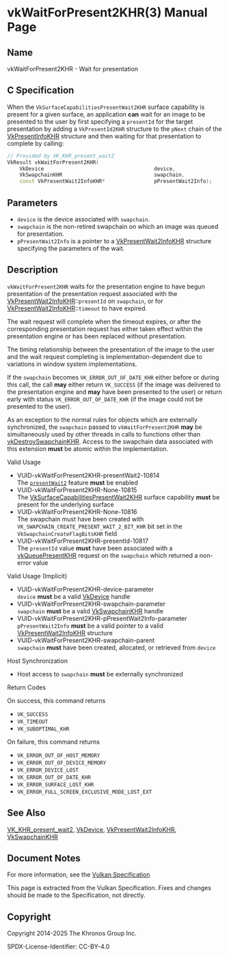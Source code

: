 # vkWaitForPresent2KHR(3) Manual Page

## Name

vkWaitForPresent2KHR - Wait for presentation



## [](#_c_specification)C Specification

When the `VkSurfaceCapabilitiesPresentWait2KHR` surface capability is present for a given surface, an application **can** wait for an image to be presented to the user by first specifying a `presentId` for the target presentation by adding a `VkPresentId2KHR` structure to the `pNext` chain of the [VkPresentInfoKHR](https://registry.khronos.org/vulkan/specs/latest/man/html/VkPresentInfoKHR.html) structure and then waiting for that presentation to complete by calling:

```c++
// Provided by VK_KHR_present_wait2
VkResult vkWaitForPresent2KHR(
    VkDevice                                    device,
    VkSwapchainKHR                              swapchain,
    const VkPresentWait2InfoKHR*                pPresentWait2Info);
```

## [](#_parameters)Parameters

- `device` is the device associated with `swapchain`.
- `swapchain` is the non-retired swapchain on which an image was queued for presentation.
- `pPresentWait2Info` is a pointer to a [VkPresentWait2InfoKHR](https://registry.khronos.org/vulkan/specs/latest/man/html/VkPresentWait2InfoKHR.html) structure specifying the parameters of the wait.

## [](#_description)Description

`vkWaitForPresent2KHR` waits for the presentation engine to have begun presentation of the presentation request associated with the [VkPresentWait2InfoKHR](https://registry.khronos.org/vulkan/specs/latest/man/html/VkPresentWait2InfoKHR.html)::`presentId` on `swapchain`, or for [VkPresentWait2InfoKHR](https://registry.khronos.org/vulkan/specs/latest/man/html/VkPresentWait2InfoKHR.html)::`timeout` to have expired.

The wait request will complete when the timeout expires, or after the corresponding presentation request has either taken effect within the presentation engine or has been replaced without presentation.

The timing relationship between the presentation of the image to the user and the wait request completing is implementation-dependent due to variations in window system implementations.

If the `swapchain` becomes `VK_ERROR_OUT_OF_DATE_KHR` either before or during this call, the call **may** either return `VK_SUCCESS` (if the image was delivered to the presentation engine and **may** have been presented to the user) or return early with status `VK_ERROR_OUT_OF_DATE_KHR` (if the image could not be presented to the user).

As an exception to the normal rules for objects which are externally synchronized, the `swapchain` passed to `vkWaitForPresent2KHR` **may** be simultaneously used by other threads in calls to functions other than [vkDestroySwapchainKHR](https://registry.khronos.org/vulkan/specs/latest/man/html/vkDestroySwapchainKHR.html). Access to the swapchain data associated with this extension **must** be atomic within the implementation.

Valid Usage

- [](#VUID-vkWaitForPresent2KHR-presentWait2-10814)VUID-vkWaitForPresent2KHR-presentWait2-10814  
  The [`presentWait2`](https://registry.khronos.org/vulkan/specs/latest/html/vkspec.html#features-presentWait2) feature **must** be enabled
- [](#VUID-vkWaitForPresent2KHR-None-10815)VUID-vkWaitForPresent2KHR-None-10815  
  The [VkSurfaceCapabilitiesPresentWait2KHR](https://registry.khronos.org/vulkan/specs/latest/man/html/VkSurfaceCapabilitiesPresentWait2KHR.html) surface capability **must** be present for the underlying surface
- [](#VUID-vkWaitForPresent2KHR-None-10816)VUID-vkWaitForPresent2KHR-None-10816  
  The swapchain must have been created with `VK_SWAPCHAIN_CREATE_PRESENT_WAIT_2_BIT_KHR` bit set in the `VkSwapchainCreateFlagBitsKHR` field
- [](#VUID-vkWaitForPresent2KHR-presentId-10817)VUID-vkWaitForPresent2KHR-presentId-10817  
  The `presentId` value **must** have been associated with a [vkQueuePresentKHR](https://registry.khronos.org/vulkan/specs/latest/man/html/vkQueuePresentKHR.html) request on the `swapchain` which returned a non-error value

Valid Usage (Implicit)

- [](#VUID-vkWaitForPresent2KHR-device-parameter)VUID-vkWaitForPresent2KHR-device-parameter  
  `device` **must** be a valid [VkDevice](https://registry.khronos.org/vulkan/specs/latest/man/html/VkDevice.html) handle
- [](#VUID-vkWaitForPresent2KHR-swapchain-parameter)VUID-vkWaitForPresent2KHR-swapchain-parameter  
  `swapchain` **must** be a valid [VkSwapchainKHR](https://registry.khronos.org/vulkan/specs/latest/man/html/VkSwapchainKHR.html) handle
- [](#VUID-vkWaitForPresent2KHR-pPresentWait2Info-parameter)VUID-vkWaitForPresent2KHR-pPresentWait2Info-parameter  
  `pPresentWait2Info` **must** be a valid pointer to a valid [VkPresentWait2InfoKHR](https://registry.khronos.org/vulkan/specs/latest/man/html/VkPresentWait2InfoKHR.html) structure
- [](#VUID-vkWaitForPresent2KHR-swapchain-parent)VUID-vkWaitForPresent2KHR-swapchain-parent  
  `swapchain` **must** have been created, allocated, or retrieved from `device`

Host Synchronization

- Host access to `swapchain` **must** be externally synchronized

Return Codes

On success, this command returns

- `VK_SUCCESS`
- `VK_TIMEOUT`
- `VK_SUBOPTIMAL_KHR`

On failure, this command returns

- `VK_ERROR_OUT_OF_HOST_MEMORY`
- `VK_ERROR_OUT_OF_DEVICE_MEMORY`
- `VK_ERROR_DEVICE_LOST`
- `VK_ERROR_OUT_OF_DATE_KHR`
- `VK_ERROR_SURFACE_LOST_KHR`
- `VK_ERROR_FULL_SCREEN_EXCLUSIVE_MODE_LOST_EXT`

## [](#_see_also)See Also

[VK\_KHR\_present\_wait2](https://registry.khronos.org/vulkan/specs/latest/man/html/VK_KHR_present_wait2.html), [VkDevice](https://registry.khronos.org/vulkan/specs/latest/man/html/VkDevice.html), [VkPresentWait2InfoKHR](https://registry.khronos.org/vulkan/specs/latest/man/html/VkPresentWait2InfoKHR.html), [VkSwapchainKHR](https://registry.khronos.org/vulkan/specs/latest/man/html/VkSwapchainKHR.html)

## [](#_document_notes)Document Notes

For more information, see the [Vulkan Specification](https://registry.khronos.org/vulkan/specs/latest/html/vkspec.html#vkWaitForPresent2KHR)

This page is extracted from the Vulkan Specification. Fixes and changes should be made to the Specification, not directly.

## [](#_copyright)Copyright

Copyright 2014-2025 The Khronos Group Inc.

SPDX-License-Identifier: CC-BY-4.0